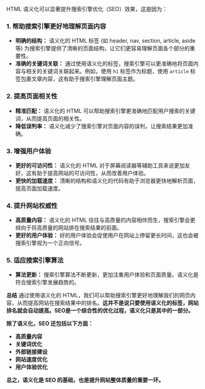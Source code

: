 

HTML 语义化可以显著提升搜索引擎优化（SEO）效果，这是因为：

### 1. **帮助搜索引擎更好地理解页面内容**

- **明确的结构：** 语义化的 HTML 标签 (如 header, nav, section, article, aside 等) 为搜索引擎提供了清晰的页面结构，让它们更容易理解页面各个部分的重要性。
- **准确的关键词关联：** 通过使用语义化的标签，搜索引擎可以更准确地将页面内容与相关的关键词关联起来。例如，使用 `h1` 标签作为标题，使用 `article` 标签包裹文章内容，这有助于搜索引擎理解页面主题。

### 2. **提高页面相关性**

- **精准匹配：** 语义化的 HTML 可以帮助搜索引擎更准确地匹配用户搜索的关键词，从而提高页面的相关性。
- **降低误判率：** 语义化减少了搜索引擎对页面内容的误判，让搜索结果更加准确。

### 3. **增强用户体验**

- **更好的可访问性：** 语义化的 HTML 对于屏幕阅读器等辅助工具来说更加友好，这有助于提高网站的可访问性，从而改善用户体验。
- **更快的加载速度：** 清晰的结构和语义化的代码有助于浏览器更快地解析页面，提高页面加载速度。

### 4. **提升网站权威性**

- **高质量内容：** 语义化的 HTML 往往与高质量的内容相伴而生，搜索引擎会更倾向于将高质量的网站排在搜索结果的前面。
- **更好的用户体验：** 好的用户体验会促使用户在网站上停留更长时间，这也会被搜索引擎视为一个正向信号。

### 5. **适应搜索引擎算法**

- **算法更新：** 搜索引擎算法不断更新，更加注重用户体验和页面质量。语义化是符合搜索引擎发展趋势的。

**总结** 通过使用语义化的 HTML，我们可以帮助搜索引擎更好地理解我们的网页内容，从而提高网站在搜索结果中的排名。**这并不是说只要使用语义化的标签，网站排名就会自动提高。SEO是一个综合性的优化过程，语义化只是其中的一部分。**

**除了语义化，SEO 还包括以下方面：**

- **高质量内容**
- **关键词优化**
- **外部链接建设**
- **网站速度优化**
- **用户体验优化**

**总之，语义化是 SEO 的基础，也是提升网站整体质量的重要一环。**

